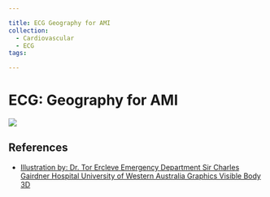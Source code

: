 ```yaml
---

title: ECG Geography for AMI
collection:
  - Cardiovascular
  - ECG
tags:

---
```


# ECG: Geography for AMI

![](https://d2p53dh3qxfm0x.cloudfront.net/uploads/img/1jx/5/m/95a453e3-eac2-52d1-b281-74abe46032c9/640.png)

## References

-   [Illustration by: Dr. Tor Ercleve Emergency Department Sir Charles Gairdner Hospital University of Western Australia Graphics Visible Body 3D](None)
